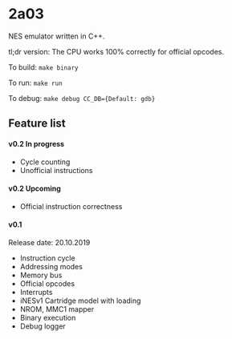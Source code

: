 # 2a03

NES emulator written in C++. 

tl;dr version: The CPU works 100% correctly for official opcodes. 

To build: `make binary`

To run: `make run`

To debug: `make debug CC_DB={Default: gdb}` 

## Feature list

#### v0.2 In progress
- Cycle counting
- Unofficial instructions

#### v0.2 Upcoming
- Official instruction correctness

#### v0.1
Release date: 20.10.2019
- Instruction cycle
- Addressing modes
- Memory bus
- Official opcodes
- Interrupts
- iNESv1 Cartridge model with loading
- NROM, MMC1 mapper
- Binary execution
- Debug logger
